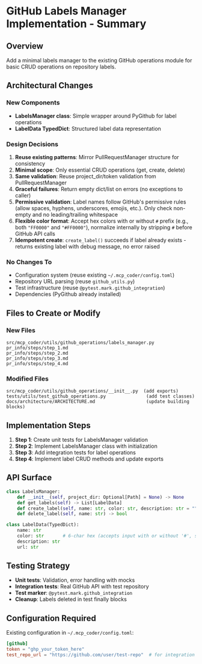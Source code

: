 # GitHub Labels Manager Implementation - Summary

## Overview
Add a minimal labels manager to the existing GitHub operations module for basic CRUD operations on repository labels.

## Architectural Changes

### New Components
- **LabelsManager class**: Simple wrapper around PyGithub for label operations
- **LabelData TypedDict**: Structured label data representation

### Design Decisions
1. **Reuse existing patterns**: Mirror PullRequestManager structure for consistency
2. **Minimal scope**: Only essential CRUD operations (get, create, delete)
3. **Same validation**: Reuse project_dir/token validation from PullRequestManager
4. **Graceful failures**: Return empty dict/list on errors (no exceptions to caller)
5. **Permissive validation**: Label names follow GitHub's permissive rules (allow spaces, hyphens, underscores, emojis, etc.). Only check non-empty and no leading/trailing whitespace
6. **Flexible color format**: Accept hex colors with or without `#` prefix (e.g., both `"FF0000"` and `"#FF0000"`), normalize internally by stripping `#` before GitHub API calls
7. **Idempotent create**: `create_label()` succeeds if label already exists - returns existing label with debug message, no error raised

### No Changes To
- Configuration system (reuse existing `~/.mcp_coder/config.toml`)
- Repository URL parsing (reuse `github_utils.py`)
- Test infrastructure (reuse `@pytest.mark.github_integration`)
- Dependencies (PyGithub already installed)

## Files to Create or Modify

### New Files
```
src/mcp_coder/utils/github_operations/labels_manager.py
pr_info/steps/step_1.md
pr_info/steps/step_2.md
pr_info/steps/step_3.md
pr_info/steps/step_4.md
```

### Modified Files
```
src/mcp_coder/utils/github_operations/__init__.py  (add exports)
tests/utils/test_github_operations.py               (add test classes)
docs/architecture/ARCHITECTURE.md                   (update building blocks)
```

## Implementation Steps

1. **Step 1**: Create unit tests for LabelsManager validation
2. **Step 2**: Implement LabelsManager class with initialization
3. **Step 3**: Add integration tests for label operations
4. **Step 4**: Implement label CRUD methods and update exports

## API Surface

```python
class LabelsManager:
    def __init__(self, project_dir: Optional[Path] = None) -> None
    def get_labels(self) -> List[LabelData]
    def create_label(self, name: str, color: str, description: str = "") -> LabelData
    def delete_label(self, name: str) -> bool

class LabelData(TypedDict):
    name: str
    color: str       # 6-char hex (accepts input with or without '#', stored without '#')
    description: str
    url: str
```

## Testing Strategy

- **Unit tests**: Validation, error handling with mocks
- **Integration tests**: Real GitHub API with test repository
- **Test marker**: `@pytest.mark.github_integration`
- **Cleanup**: Labels deleted in test finally blocks

## Configuration Required

Existing configuration in `~/.mcp_coder/config.toml`:
```toml
[github]
token = "ghp_your_token_here"
test_repo_url = "https://github.com/user/test-repo"  # for integration tests
```
